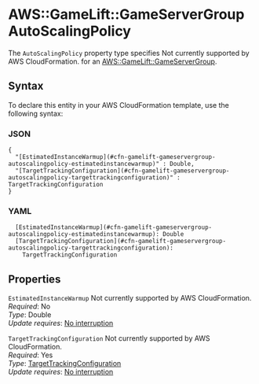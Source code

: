 # AWS::GameLift::GameServerGroup AutoScalingPolicy<a name="aws-properties-gamelift-gameservergroup-autoscalingpolicy"></a>

<a name="aws-properties-gamelift-gameservergroup-autoscalingpolicy-description"></a>The `AutoScalingPolicy` property type specifies Not currently supported by AWS CloudFormation\. for an [AWS::GameLift::GameServerGroup](aws-resource-gamelift-gameservergroup.md)\.

## Syntax<a name="aws-properties-gamelift-gameservergroup-autoscalingpolicy-syntax"></a>

To declare this entity in your AWS CloudFormation template, use the following syntax:

### JSON<a name="aws-properties-gamelift-gameservergroup-autoscalingpolicy-syntax.json"></a>

```
{
  "[EstimatedInstanceWarmup](#cfn-gamelift-gameservergroup-autoscalingpolicy-estimatedinstancewarmup)" : Double,
  "[TargetTrackingConfiguration](#cfn-gamelift-gameservergroup-autoscalingpolicy-targettrackingconfiguration)" : TargetTrackingConfiguration
}
```

### YAML<a name="aws-properties-gamelift-gameservergroup-autoscalingpolicy-syntax.yaml"></a>

```
  [EstimatedInstanceWarmup](#cfn-gamelift-gameservergroup-autoscalingpolicy-estimatedinstancewarmup): Double
  [TargetTrackingConfiguration](#cfn-gamelift-gameservergroup-autoscalingpolicy-targettrackingconfiguration): 
    TargetTrackingConfiguration
```

## Properties<a name="aws-properties-gamelift-gameservergroup-autoscalingpolicy-properties"></a>

`EstimatedInstanceWarmup`  <a name="cfn-gamelift-gameservergroup-autoscalingpolicy-estimatedinstancewarmup"></a>
Not currently supported by AWS CloudFormation\.  
*Required*: No  
*Type*: Double  
*Update requires*: [No interruption](https://docs.aws.amazon.com/AWSCloudFormation/latest/UserGuide/using-cfn-updating-stacks-update-behaviors.html#update-no-interrupt)

`TargetTrackingConfiguration`  <a name="cfn-gamelift-gameservergroup-autoscalingpolicy-targettrackingconfiguration"></a>
Not currently supported by AWS CloudFormation\.  
*Required*: Yes  
*Type*: [TargetTrackingConfiguration](aws-properties-gamelift-gameservergroup-targettrackingconfiguration.md)  
*Update requires*: [No interruption](https://docs.aws.amazon.com/AWSCloudFormation/latest/UserGuide/using-cfn-updating-stacks-update-behaviors.html#update-no-interrupt)